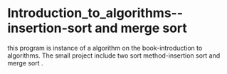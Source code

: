 Introduction_to_algorithms--insertion-sort and merge sort
==========================================

this program is instance of a algorithm  on the book-introduction to algorithms. 
The small project include two sort method-insertion sort and merge sort .


